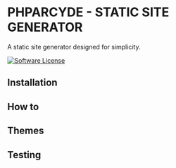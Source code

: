 # PHPARCYDE - STATIC SITE GENERATOR

A static site generator designed for simplicity.

[![Software License](https://img.shields.io/badge/license-MIT-brightgreen.svg?style=flat-square)](LICENSE.md)

## Installation

## How to

## Themes

## Testing

<!--phparcyde
{
    template: '',
    templateGroup: '',
}
-->